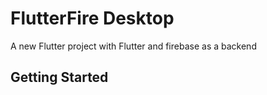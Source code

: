 # FlutterFire Desktop

A new Flutter project with Flutter and firebase as a backend

## Getting Started
